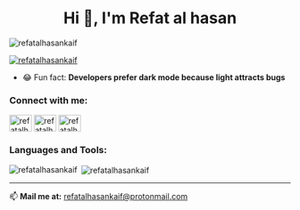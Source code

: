<h1 align="center">Hi 👋, I'm Refat al hasan</h1>

<p align="left">
  <img src="https://komarev.com/ghpvc/?username=refatalhasankaif&label=Profile%20views&color=0e75b6&style=flat" alt="refatalhasankaif" />
</p>

<p align="left">
  <a href="https://github.com/ryo-ma/github-profile-trophy">
    <img src="https://github-profile-trophy.vercel.app/?username=refatalhasankaif" alt="refatalhasankaif" />
  </a>
</p>

- 😂 Fun fact: **Developers prefer dark mode because light attracts bugs**

<h3 align="left">Connect with me:</h3>
<p align="left">
  <a href="https://twitter.com/refatalhasankaif" target="blank"><img align="center" src="https://raw.githubusercontent.com/rahuldkjain/github-profile-readme-generator/master/src/images/icons/Social/twitter.svg" alt="refatalhasankaif" height="30" width="40" /></a>
  <a href="https://linkedin.com/in/refatalhasankaif" target="blank"><img align="center" src="https://raw.githubusercontent.com/rahuldkjain/github-profile-readme-generator/master/src/images/icons/Social/linked-in-alt.svg" alt="refatalhasankaif" height="30" width="40" /></a>
  <a href="https://www.leetcode.com/refatalhasankaif" target="blank"><img align="center" src="https://raw.githubusercontent.com/rahuldkjain/github-profile-readme-generator/master/src/images/icons/Social/leet-code.svg" alt="refatalhasankaif" height="30" width="40" /></a>
</p>

<h3 align="left">Languages and Tools:</h3>

<!-- your tools section remains unchanged -->

<p><img align="left" src="https://github-readme-stats.vercel.app/api/top-langs?username=refatalhasankaif&show_icons=true&locale=en&layout=compact" alt="refatalhasankaif" /></p>

<p>&nbsp;<img align="center" src="https://github-readme-stats.vercel.app/api?username=refatalhasankaif&show_icons=true&locale=en" alt="refatalhasankaif" /></p>

---

📫 **Mail me at:** refatalhasankaif@protonmail.com
